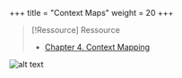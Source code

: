 +++
title = "Context Maps"
weight = 20
+++

> [!Ressource] Ressource
> - [Chapter 4. Context Mapping](https://www.oreilly.com/library/view/what-is-domain-driven/9781492057802/ch04.html)

![alt text](domain_driven_design/analyzing_business_domain/bounded_context/images/context_maps.png)